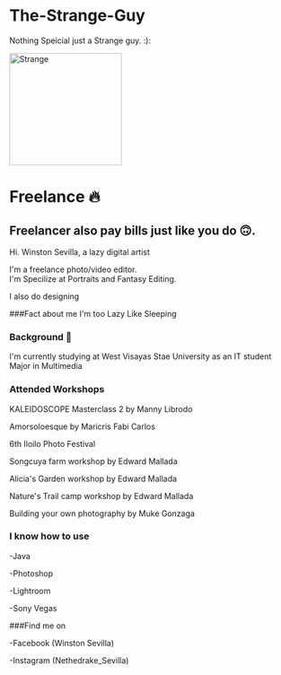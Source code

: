 # The-Strange-Guy
Nothing Speicial just a Strange guy. :):


<img src="https://avatars2.githubusercontent.com/u/71320073?s=460&u=f4615a12f02171944a07fcbbf28b4d3bcd9caa32&v=4" alt="Strange" width="200"/>

# Freelance 🔥   
## Freelancer also pay bills just like you do 🙃.
Hi. Winston Sevilla, a lazy digital artist

I'm a freelance photo/video editor.  
I'm Specilize at Portraits and Fantasy Editing.

I also do designing

###Fact about me
I'm too Lazy
Like Sleeping

### Background 🤏 
I'm currently studying at West Visayas Stae University as an IT student Major in Multimedia
### Attended Workshops 

KALEIDOSCOPE Masterclass 2 by Manny Librodo

Amorsoloesque by Maricris Fabi Carlos

6th Iloilo Photo Festival

Songcuya farm workshop by Edward Mallada

Alicia's Garden workshop by Edward Mallada

Nature's Trail camp workshop by Edward Mallada

Building your own photography by Muke Gonzaga


### I know how to use
-Java

-Photoshop

-Lightroom

-Sony Vegas




###Find me on

-Facebook (Winston Sevilla)

-Instagram (Nethedrake_Sevilla)
